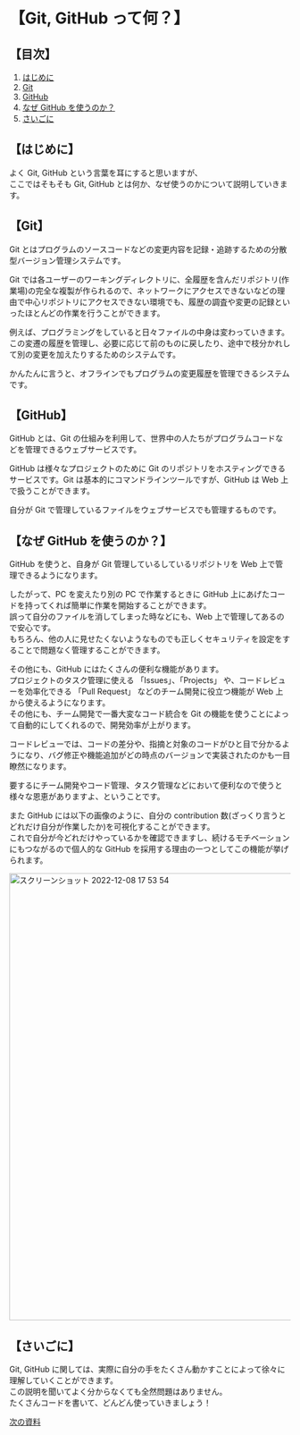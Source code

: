 # 【Git, GitHub って何？】

## 【目次】

1. [はじめに](##はじめに)
2. [Git](#git)
3. [GitHub](#github)
4. [なぜ GitHub を使うのか？](#なぜ-github-を使うのか)
5. [さいごに](#さいごに)

## 【はじめに】

よく Git, GitHub という言葉を耳にすると思いますが、  
ここではそもそも Git, GitHub とは何か、なぜ使うのかについて説明していきます。

## 【Git】

Git とはプログラムのソースコードなどの変更内容を記録・追跡するための分散型バージョン管理システムです。

Git では各ユーザーのワーキングディレクトリに、全履歴を含んだリポジトリ(作業場)の完全な複製が作られるので、ネットワークにアクセスできないなどの理由で中心リポジトリにアクセスできない環境でも、履歴の調査や変更の記録といったほとんどの作業を行うことができます。

例えば、プログラミングをしていると日々ファイルの中身は変わっていきます。この変遷の履歴を管理し、必要に応じて前のものに戻したり、途中で枝分かれして別の変更を加えたりするためのシステムです。

かんたんに言うと、オフラインでもプログラムの変更履歴を管理できるシステムです。

## 【GitHub】

GitHub とは、Git の仕組みを利用して、世界中の人たちがプログラムコードなどを管理できるウェブサービスです。

GitHub は様々なプロジェクトのために Git のリポジトリをホスティングできるサービスです。Git は基本的にコマンドラインツールですが、GitHub は Web 上で扱うことができます。

自分が Git で管理しているファイルをウェブサービスでも管理するものです。

## 【なぜ GitHub を使うのか？】

GitHub を使うと、自身が Git 管理しているしているリポジトリを Web 上で管理できるようになります。

したがって、PC を変えたり別の PC で作業するときに GitHub 上にあげたコードを持ってくれば簡単に作業を開始することができます。  
誤って自分のファイルを消してしまった時などにも、Web 上で管理してあるので安心です。  
もちろん、他の人に見せたくないようなものでも正しくセキュリティを設定をすることで問題なく管理することができます。

その他にも、GitHub にはたくさんの便利な機能があります。  
プロジェクトのタスク管理に使える 「Issues」、「Projects」 や、コードレビューを効率化できる 「Pull Request」 などのチーム開発に役立つ機能が Web 上から使えるようになります。  
その他にも、チーム開発で一番大変なコード統合を Git の機能を使うことによって自動的にしてくれるので、開発効率が上がります。

コードレビューでは、コードの差分や、指摘と対象のコードがひと目で分かるようになり、バグ修正や機能追加がどの時点のバージョンで実装されたのかも一目瞭然になります。

要するにチーム開発やコード管理、タスク管理などにおいて便利なので使うと様々な恩恵がありますよ、ということです。

また GitHub には以下の画像のように、自分の contribution 数(ざっくり言うとどれだけ自分が作業したか)を可視化することができます。  
これで自分が今どれだけやっているかを確認できますし、続けるモチベーションにもつながるので個人的な GitHub を採用する理由の一つとしてこの機能が挙げられます。

<img width="800" alt="スクリーンショット 2022-12-08 17 53 54" src="https://user-images.githubusercontent.com/50654077/206402324-378d2a06-0954-42bd-8ecd-dff20dc6a0b0.png">

## 【さいごに】

Git, GitHub に関しては、実際に自分の手をたくさん動かすことによって徐々に理解していくことができます。  
この説明を聞いてよく分からなくても全然問題はありません。  
たくさんコードを書いて、どんどん使っていきましょう！

[次の資料](02.md)

